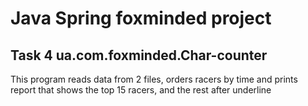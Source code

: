 # Java Spring foxminded project

## Task 4 ua.com.foxminded.Char-counter

This program reads data from 2 files, orders racers by time and prints report that shows the top 15 racers, and the rest after underline

